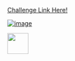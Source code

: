 <a href="https://8weeksqlchallenge.com/case-study-1/"> Challenge Link Here!

![image](https://github.com/user-attachments/assets/63e1e4a3-2140-4004-8e45-5c312c358a90)

<a href="url"><img src="[http://url.to/image.png](https://8weeksqlchallenge.com/images/case-study-designs/1.png)" align="left" height="48" width="48" ></a>

